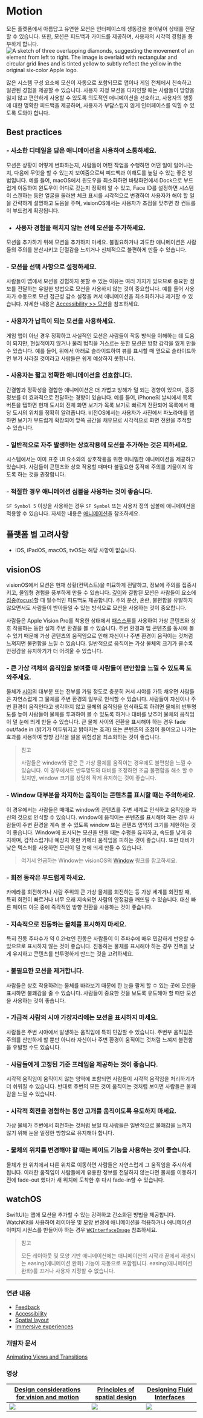 # Motion
모든 플랫폼에서 아름답고 유연한 모션은 인터페이스에 생동감을 불어넣어 상태를 전달할 수 있습니다. 또한, 모션은 피드백과 가이드를 제공하며, 사용자의 시각적 경험을 풍부하게 합니다.![A sketch of three overlapping diamonds, suggesting the movement of an element from left to right. The image is overlaid with rectangular and circular grid lines and is tinted yellow to subtly reflect the yellow in the original six-color Apple logo.](https://docs-assets.developer.apple.com/published/1a0efd7807cfcba7a5821be86b20bafc/foundations-motion-intro@2x.png)

많은 시스템 구성 요소에 모션이 자동으로 포함되므로 앱이나 게임 전체에서 친숙하고 일관된 경험을 제공할 수 있습니다. 사용자 지정 모션을 디자인할 때는 사람들이 방향을 잃지 않고 편안하게 사용할 수 있도록 의도적인 애니메이션을 선호하고, 사용자의 행동에 대한 명확한 피드백을 제공하며, 사용자가 부담스럽지 않게 인터페이스를 익힐 수 있도록 도와야 합니다.

## Best practices

### - 사소한 디테일을 담은 애니메이션을 사용하여 소통하세요. 
모션은 상황이 어떻게 변화하는지, 사람들이 어떤 작업을 수행하면 어떤 일이 일어나는지, 다음에 무엇을 할 수 있는지 보여줌으로써 피드백과 이해도를 높일 수 있는 좋은 방법입니다. 예를 들어, macOS에서 윈도우을 최소화하면 바탕화면에서 Dock으로 부드럽게 이동하여 윈도우이 어디로 갔는지 정확히 알 수 있고, Face ID를 설정하면 시스템이 스캔하는 동안 얼굴을 둘러싼 체크 표시를 시각적으로 변경하여 사용자가 해야 할 일을 간략하게 설명하고 도움을 주며, visionOS에서는 사용자가 초점을 맞추면 창 컨트롤이 부드럽게 확장됩니다.

- ###  사용자 경험을 해치지 않는 선에 모션을 추가하세요.
모션을 추가하기 위해 모션을 추가하지 마세요. 불필요하거나 과도한 애니메이션은 사람들의 주의를 분산시키고 단절감을 느끼거나 신체적으로 불편하게 만들 수 있습니다.

### - 모션을 선택 사항으로 설정하세요. 
사람들이 앱에서 모션을 경험하지 못할 수 있는 이유는 여러 가지가 있으므로 중요한 정보를 전달하는 유일한 방법으로 모션을 사용하지 않는 것이 중요합니다. 예를 들어 사용자가 수동으로 모션 접근성 감소 설정을 켜서 애니메이션을 최소화하거나 제거할 수 있습니다. 자세한 내용은 [Accessibility >> 모션](./Accessibility.md#Motion)을 참조하세요.

### - 사용자가 납득이 되는 모션을 사용하세요.
게임 앱이 아닌 경우 정확하고 사실적인 모션은 사람들이 작동 방식을 이해하는 데 도움이 되지만, 현실적이지 않거나 물리 법칙을 거스르는 듯한 모션은 방향 감각을 잃게 만들 수 있습니다. 예를 들어, 위에서 아래로 슬라이드하여 뷰를 표시할 때 옆으로 슬라이드하면 뷰가 사라질 것이라고 사람들은 쉽게 예상하지 못합니다.

### - 사용자는 짧고 정확한 애니메이션을 선호합니다. 
간결함과 정확성을 결합한 애니메이션은 더 가볍고 방해가 덜 되는 경향이 있으며, 종종 정보를 더 효과적으로 전달하는 경향이 있습니다. 예를 들어, iPhone의 날씨에서 목록 버튼을 탭하면 현재 도시의 전체 화면 보기가 목록 보기로 빠르게 전환되어 목록에서 해당 도시의 위치를 정확히 알려줍니다. 비전OS에서는 사용자가 사진에서 파노라마를 탭하면 보기가 부드럽게 확장되어 앞쪽 공간을 채우므로 시각적으로 화면 전환을 추적할 수 있습니다.

### - 일반적으로 자주 발생하는 상호작용에 모션을 추가하는 것은 피하세요. 
시스템에서는 이미 표준 UI 요소와의 상호작용을 위한 미니멀한 애니메이션을 제공하고 있습니다. 사람들이 콘텐츠와 상호 작용할 때마다 불필요한 동작에 주의를 기울이지 않도록 하는 것을 권장합니다.

### - 적절한 경우 애니메이션 심볼을 사용하는 것이 좋습니다.
`SF Symbol 5` 이상을 사용하는 경우 `SF Symbol` 또는 사용자 정의 심볼에 애니메이션을 적용할 수 있습니다. 자세한 내용은 [애니메이션](https://developer.apple.com/design/human-interface-guidelines/sf-symbols#Animations)을 참조하세요.


## 플랫폼 별 고려사항
- iOS, iPadOS, macOS, tvOS는 해당 사항이 없습니다.

## visionOS
visionOS에서 모션은 현재 상황(컨텍스트)을 미묘하게 전달하고, 정보에 주의를 집중시키고, 몰입형 경험을 풍부하게 만들 수 있습니다. [깊이](./Spatial-layout.md#Depth)와 결합된 모션은 사람들이 요소에 [집중(focus)](https://developer.apple.com/design/human-interface-guidelines/motion)할 때 필수적인 피드백도 제공합니다. 주의 분산, 혼란, 불편함을 유발하지 않으면서도 사람들이 받아들일 수 있는 방식으로 모션을 사용하는 것이 중요합니다.

사람들은 Apple Vision Pro를 착용한 상태에서 [패스스루](./Immersive-experiences.md#Immersion-and-passthrough)를 사용하여 가상 콘텐츠와 상호 작용하는 동안 실제 주변 환경을 볼 수 있습니다. 주변 환경과 앱 콘텐츠를 동시에 볼 수 있기 때문에 가상 콘텐츠의 움직임으로 인해 자신이나 주변 환경이 움직이는 것처럼 느껴지면 불편함을 느낄 수 있습니다. 일반적으로 움직이는 가상 물체의 크기가 클수록 안정감을 유지하기가 더 어려울 수 있습니다.

### - 큰 가상 객체의 움직임을 보여줄 때 사람들이 편안함을 느낄 수 있도록 도와주세요.
물체가 [시야](./Spatial-layout.md#Field-of-View)의 대부분 또는 전부를 가릴 정도로 충분히 커서 시야를 가득 채우면 사람들은 자연스럽게 그 물체를 주변 환경의 일부로 인식할 수 있습니다. 사람들이 자신이나 주변 환경이 움직인다고 생각하지 않고 물체의 움직임을 인식하도록 하려면 물체의 반투명도를 높여 사람들이 물체를 투과하여 볼 수 있도록 하거나 대비를 낮추어 물체의 움직임이 덜 눈에 띄게 만들 수 있습니다. 큰 물체 사이의 전환을 표시해야 하는 경우 fade out/fade in (밝기가 어두워지고 밝아지는 효과) 또는 콘텐츠의 초점이 들어오고 나가는 효과를 사용하여 방향 감각을 잃을 위험성을 최소화하는 것이 좋습니다.


> 참고
> 
> 사람들은 window와 같은 큰 가상 물체를 움직이는 경우에도 불편함을 느낄 수 있습니다. 이 경우에서도 반투명도와 대비를 조정하면 조금 불편함을 해소 할 수 있지만, window 크기를 상당히 작게 유지하는 것이 좋습니다.

### - Window 대부분을 차지하는 움직이는 콘텐츠를 표시할 때는 주의하세요. 
이 경우에서는 사람들은 때때로 window의 콘텐츠를 주변 세계로 인식하고 움직임을 자신의 것으로 인식할 수 있습니다. window에 움직이는 콘텐츠를 표시해야 하는 경우 사람들이 주변 환경을 계속 볼 수 있도록 window 또는 콘텐츠 영역의 크기를 제한하는 것이 좋습니다. Window에 표시되는 모션을 만들 때는 수평을 유지하고, 속도를 낮게 유지하며, 갑작스럽거나 예상치 못한 카메라 움직임을 피하는 것이 좋습니다. 또한 대비가 낮은 텍스처를 사용하면 모션이 덜 눈에 띄게 만들 수 있습니다.

> 여기서 언급하는 Window는 visionOS의 [Window](../Components/Presentation/Windows.md) 링크를 참고하세요.


### - 회전 동작은 부드럽게 하세요.
카메라를 회전하거나 사람 주위의 큰 가상 물체를 회전하는 등 가상 세계를 회전할 때, 특히 회전이 빠르거나 너무 오래 지속되면 사람의 안정감을 깨뜨릴 수 있습니다. 대신 빠른 페이드 아웃 중에 즉각적인 방향 전환을 사용하는 것이 좋습니다.

### - 지속적으로 진동하는 물체를 표시하지 마세요. 
특히 진동 주파수가 약 0.2Hz인 진동은 사람들이 이 주파수에 매우 민감하게 반응할 수 있으므로 표시하지 않는 것이 좋습니다. 진동하는 물체를 표시해야 하는 경우 진폭을 낮게 유지하고 콘텐츠를 반투명하게 만드는 것을 고려하세요.

### - 불필요한 모션을 제거합니다. 
사람들은 상호 작용하려는 물체를 바라보기 때문에 한 눈을 팔게 할 수 있는 곳에 모션을 표시하면 불쾌감을 줄 수 있습니다. 사람들이 중요한 것을 보도록 유도해야 할 때만 모션을 사용하는 것이 좋습니다.

### - 가급적 사람의 시야 가장자리에는 모션을 표시하지 마세요. 
사람들은 주변 시야에서 발생하는 움직임에 특히 민감할 수 있습니다. 주변부 움직임은 주의를 산만하게 할 뿐만 아니라 자신이나 주변 환경이 움직이는 것처럼 느껴져 불편함을 유발할 수도 있습니다.

### - 사람들에게 고정된 기준 프레임을 제공하는 것이 좋습니다. 
시각적 움직임이 움직이지 않는 영역에 포함되면 사람들이 시각적 움직임을 처리하기가 더 쉬워질 수 있습니다. 반대로 주변의 모든 것이 움직이는 것처럼 보이면 사람들은 불쾌감을 느낄 수 있습니다.

### - 시각적 회전을 경험하는 동안 고개를 움직이도록 유도하지 마세요. 
가상 물체가 주변에서 회전하는 것처럼 보일 때 사람들은 일반적으로 불쾌감을 느끼지 않기 위해 눈을 일정한 방향으로 유지해야 합니다.

### - 물체의 위치를 변경해야 할 때는 페이드 기능을 사용하는 것이 좋습니다. 
물체가 한 위치에서 다른 위치로 이동하면 사람들은 자연스럽게 그 움직임을 주시하게 됩니다. 이러한 움직임이 사람들에게 유용한 정보를 전달하지 않는다면 물체를 이동하기 전에 fade-out 했다가 새 위치에 도착한 후 다시 fade-in할 수 있습니다.

## watchOS
SwiftUI는 앱에 모션을 추가할 수 있는 강력하고 간소화된 방법을 제공합니다. WatchKit을 사용하여 레이아웃 및 모양 변경에 애니메이션을 적용하거나 애니메이션 이미지 시퀀스를 만들어야 하는 경우 [`WKInterfaceImage`](https://developer.apple.com/documentation/watchkit/wkinterfaceimage#1652345) 참조하세요.

> 참고
> 
> 모든 레이아웃 및 모양 기반 애니메이션에는 애니메이션의 시작과 끝에서 재생되는 easing(애니메이션 완화) 기능이 자동으로 포함됩니다.  easing(애니메이션 완화)를 끄거나 사용자 지정할 수 없습니다.

---


### 연관 내용
- [Feedback](https://developer.apple.com/design/human-interface-guidelines/feedback)
- [Accessibility](https://www.apple.com/accessibility/)
- [Spatial layout](./Spatial-layout.md)
- [Immersive experiences](./Immersive-experiences.md)

### 개발자 문서
[Animating Views and Transitions](https://developer.apple.com/tutorials/SwiftUI/animating-views-and-transitions)

### 영상

| [Design considerations for vision and motion](https://developer.apple.com/videos/play/wwdc2023/10078) | [Principles of spatial design](https://developer.apple.com/videos/play/wwdc2023/10072) | [Designing Fluid Interfaces](https://developer.apple.com/videos/play/wwdc2018/803) |
| -------- | -------- | -------- |
| ![](https://devimages-cdn.apple.com/wwdc-services/images/D35E0E85-CCB6-41A1-B227-7995ECD83ED5/2C47B638-090D-4CBB-9E9E-EBE8114536D9/8132_wide_250x141_1x.jpg)| ![](https://devimages-cdn.apple.com/wwdc-services/images/D35E0E85-CCB6-41A1-B227-7995ECD83ED5/15489B11-8744-483D-AD38-EF78D8962FF4/8126_wide_250x141_1x.jpg) | ![](https://devimages-cdn.apple.com/wwdc-services/images/42/E55D60D2-C7D7-4F96-9A9D-8AF4C7D6BB49/2247_wide_250x141_1x.jpg) |


